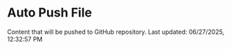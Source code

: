 # Auto Push File

Content that will be pushed to GitHub repository.
Last updated: 06/27/2025, 12:32:57 PM